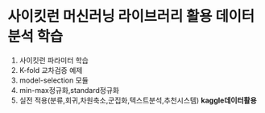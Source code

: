 # 사이킷런 머신러닝 라이브러리 활용 데이터분석 학습
1. 사이킷런 파라미터 학습
2. K-fold 교차검증 예제
3. model-selection 모듈
4. min-max정규화,standard정규화
5. 실전 적용(분류,회귀,차원축소,군집화,텍스트분석,추천시스템) **kaggle데이터활용**
